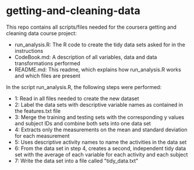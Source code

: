# getting-and-cleaning-data
This repo contains all scripts/files needed for the coursera getting and cleaning data course project:
- run_analysis.R: The R code to create the tidy data sets asked for in the instructions
- CodeBook.md: A description of all variables, data and data transformations performed
- README.md: This readme, which explains how run_analysis.R works and which files are present

In the script run_analysis.R, the following steps were performed:
- 1: Read in all files needed to create the new dataset
- 2: Label the data sets with descriptive variable names as contained in the features.txt file
- 3: Merge the training and testing sets with the corresponding y values and subject IDs and combine both sets into one data set
- 4: Extracts only the measurements on the mean and standard deviation for each measurement
- 5: Uses descriptive activity names to name the activities in the data set
- 6: From the data set in step 4, creates a second, independent tidy data set with the average of each variable for each activity and each subject
- 7: Write the data set into a file called "tidy_data.txt"
    




